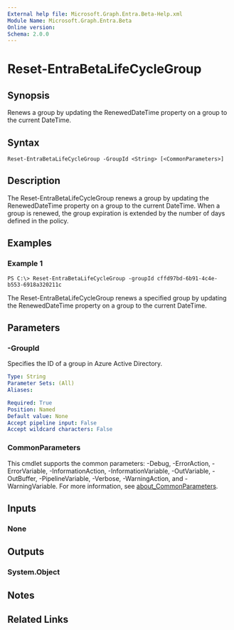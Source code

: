 ```yaml
---
External help file: Microsoft.Graph.Entra.Beta-Help.xml
Module Name: Microsoft.Graph.Entra.Beta
Online version:
Schema: 2.0.0
---
```


# Reset-EntraBetaLifeCycleGroup

## Synopsis
Renews a group by updating the RenewedDateTime property on a group to the current DateTime.

## Syntax

```
Reset-EntraBetaLifeCycleGroup -GroupId <String> [<CommonParameters>]
```

## Description
The Reset-EntraBetaLifeCycleGroup renews a group by updating the RenewedDateTime property on a group to the current DateTime.
When a group is renewed, the group expiration is extended by the number of days defined in the policy.

## Examples

### Example 1
```
PS C:\> Reset-EntraBetaLifeCycleGroup -groupId cffd97bd-6b91-4c4e-b553-6918a320211c
```

The Reset-EntraBetaLifeCycleGroup renews a specified group by updating the RenewedDateTime property on a group to the current DateTime.

## Parameters

### -GroupId
Specifies the ID of a group in Azure Active Directory.

```yaml
Type: String
Parameter Sets: (All)
Aliases:

Required: True
Position: Named
Default value: None
Accept pipeline input: False
Accept wildcard characters: False
```

### CommonParameters
This cmdlet supports the common parameters: -Debug, -ErrorAction, -ErrorVariable, -InformationAction, -InformationVariable, -OutVariable, -OutBuffer, -PipelineVariable, -Verbose, -WarningAction, and -WarningVariable. For more information, see [about_CommonParameters](https://go.microsoft.com/fwlink/?LinkID=113216).

## Inputs

### None
## Outputs

### System.Object
## Notes

## Related Links
